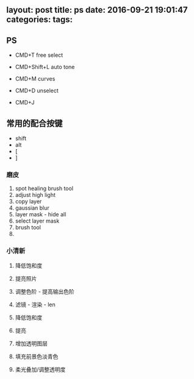 layout: post
title: ps
date: 2016-09-21 19:01:47
categories:
tags:
---


## PS


* CMD+T free select

* CMD+Shift+L auto tone

* CMD+M  curves
    
* CMD+D unselect

* CMD+J


## 常用的配合按键

* shift
* alt
* [
* ]

### 磨皮

1. spot healing brush tool
2. adjust high light
3. copy layer
4. gaussian blur
5. layer mask - hide all
6. select layer mask 
7. brush tool
8. 

### 小清新  

1. 降低饱和度
2. 提亮照片 
3. 调整色阶 - 提高输出色阶
4. 滤镜 - 渲染 - len

1. 降低饱和度
2. 提亮
3. 增加透明图层
4. 填充前景色淡青色
5. 柔光叠加/调整透明度
